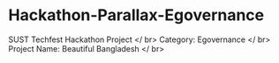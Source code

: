 # Hackathon-Parallax-Egovernance
SUST Techfest Hackathon Project </ br>
Category: Egovernance </ br>
Project Name: Beautiful Bangladesh </ br>
